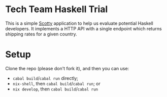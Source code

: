 # Tech Team Haskell Trial

This is a simple [Scotty](https://hackage.haskell.org/package/scotty)
application to help us evaluate potential Haskell developers. It
implements a HTTP API with a single endpoint which returns shipping
rates for a given country.

# Setup

Clone the repo (please don't fork it), and then you can use:

* `cabal build`/`cabal run` directly;
* `nix-shell`, then `cabal build`/`cabal run`; or
* `nix develop`, then `cabal build`/`cabal run`
